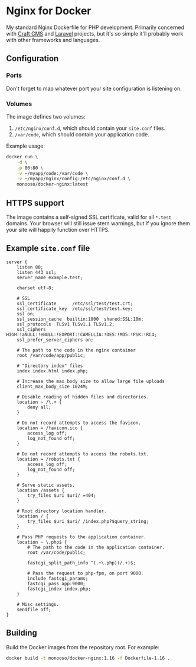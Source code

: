 # Nginx for Docker #
My standard Nginx Dockerfile for PHP development. Primarily concerned with [Craft CMS][craft] and [Laravel][laravel] projects, but it's so simple it'll probably work with other frameworks and languages.

[craft]: https://craftcms.com/
[laravel]: https://laravel.com/

## Configuration ##

### Ports ###
Don't forget to map whatever port your site configuration is listening on.

### Volumes ###
The image defines two volumes:

1. `/etc/nginx/conf.d`, which should contain your `site.conf` files.
2. `/var/code`, which should contain your application code.

Example usage:

```bash
docker run \
    -d \
    -p 80:80 \
    -v ~/myapp/code:/var/code \
    -v ~/myapp/nginx/config:/etc/nginx/conf.d \
    monooso/docker-nginx:latest
```

## HTTPS support ##
The image contains a self-signed SSL certificate, valid for all `*.test` domains. Your browser will still issue stern warnings, but if you ignore them your site will happily function over HTTPS.

## Example `site.conf` file ##

```nginx
server {
    listen 80;
    listen 443 ssl;
    server_name example.test;

    charset utf-8;

    # SSL
    ssl_certificate      /etc/ssl/test/test.crt;
    ssl_certificate_key  /etc/ssl/test/test.key;
    ssl on;
    ssl_session_cache  builtin:1000  shared:SSL:10m;
    ssl_protocols  TLSv1 TLSv1.1 TLSv1.2;
    ssl_ciphers HIGH:!aNULL:!eNULL:!EXPORT:!CAMELLIA:!DES:!MD5:!PSK:!RC4;
    ssl_prefer_server_ciphers on;

    # The path to the code in the nginx container
    root /var/code/app/public;

    # "Directory index" files
    index index.html index.php;

    # Increase the max body size to allow large file uploads
    client_max_body_size 1024M;

    # Disable reading of hidden files and directories.
    location ~ /\.+ {
        deny all;
    }

    # Do not record attempts to access the favicon.
    location = /favicon.ico {
        access_log off;
        log_not_found off;
    }

    # Do not record attempts to access the robots.txt.
    location = /robots.txt {
        access_log off;
        log_not_found off;
    }

    # Serve static assets.
    location /assets {
        try_files $uri $uri/ =404;
    }

    # Root directory location handler.
    location / {
        try_files $uri $uri/ /index.php?$query_string;
    }

    # Pass PHP requests to the application container.
    location ~ \.php$ {
        # The path to the code in the application container.
        root /var/code/public;

        fastcgi_split_path_info ^(.+\.php)(/.+)$;

        # Pass the request to php-fpm, on port 9000.
        include fastcgi_params;
        fastcgi_pass app:9000;
        fastcgi_index index.php;
    }

    # Misc settings.
    sendfile off;
}
```

## Building ##
Build the Docker images from the repository root. For example:

```bash
docker build -t monooso/docker-nginx:1.16 -f Dockerfile-1.16 .
```
